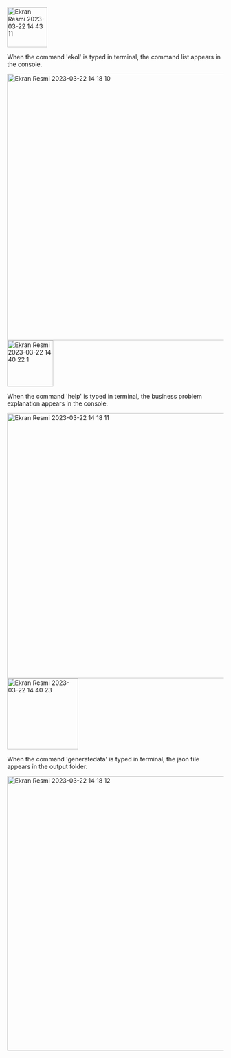 
<img width="93" alt="Ekran Resmi 2023-03-22 14 43 11" src="https://user-images.githubusercontent.com/120092745/226894536-0d54a603-22cc-4281-88bd-e9c7c658b9ac.png">


When the command 'ekol' is typed in terminal, the command list appears in the console.


<img width="618" alt="Ekran Resmi 2023-03-22 14 18 10" src="https://user-images.githubusercontent.com/120092745/226894581-5cb2c003-a5b0-4504-962c-2428df1a38a2.png">




<img width="107" alt="Ekran Resmi 2023-03-22 14 40 22 1" src="https://user-images.githubusercontent.com/120092745/226894814-7a261fee-faf2-495e-ae1c-191928e5d5d3.png">


When the command 'help' is typed in terminal, the business problem explanation appears in the console.


<img width="615" alt="Ekran Resmi 2023-03-22 14 18 11" src="https://user-images.githubusercontent.com/120092745/226894833-9ef09728-75ad-4a87-90c0-4440cdac8dae.png">




<img width="165" alt="Ekran Resmi 2023-03-22 14 40 23" src="https://user-images.githubusercontent.com/120092745/226894871-3eddb240-90cd-4d82-ab83-fe1c0277217b.png">


When the command 'generatedata' is typed in terminal, the json file  appears in the output folder.



<img width="637" alt="Ekran Resmi 2023-03-22 14 18 12" src="https://user-images.githubusercontent.com/120092745/226894881-7b8ae0b0-6d5c-480d-85ee-06eff126dff0.png">
